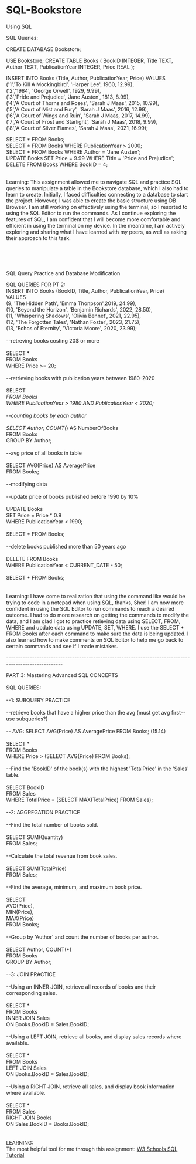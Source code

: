 # SQL-Bookstore
Using SQL 

SQL Queries: <br>

CREATE DATABASE Bookstore;<br>

USE Bookstore;
CREATE TABLE Books (
    BookID INTEGER,
    Title TEXT,
    Author TEXT,
    PublicationYear INTEGER,
    Price REAL
);<br>

INSERT INTO Books (Title, Author, PublicationYear, Price) VALUES<br>
    ('1','To Kill A Mockingbird', 'Harper Lee', 1960, 12.99),<br>
    ('2','1984', 'George Orwell', 1929, 9.99),<br>
    ('3','Pride and Prejudice', 'Jane Austen', 1813, 8.99),<br>
    ('4','A Court of Thorns and Roses', 'Sarah J Maas', 2015, 10.99),<br>
    ('5','A Court of Mist and Fury', 'Sarah J Maas', 2016, 12.99),<br>
    ('6','A Court of Wings and Ruin', 'Sarah J Maas, 2017, 14.99),<br>
    ('7','A Court of Frost and Starlight', 'Sarah J Maas', 2018, 9.99),<br>
    ('8','A Court of Silver Flames', 'Sarah J Maas', 2021, 16.99); <br>
    
  SELECT * FROM Books;<br>
  SELECT * FROM Books WHERE PublicationYear > 2000;<br>
  SELECT * FROM Books WHERE Author = 'Jane Austen';<br>
  UPDATE Books SET Price = 9.99 WHERE Title = 'Pride and Prejudice';<br>
  DELETE FROM Books WHERE BookID = 4;<br>
  <br>

Learning:
This assignment allowed me to navigate SQL and practice SQL queries to manipulate a table in the Bookstore 
database, which I also had to learn to create. Initially, I faced difficulties connecting to a database to 
start the project. However, I was able to create the basic structure using DB Browser. I am still working on 
effectively using the terminal, so I resorted to using the SQL Editor to run the commands. As I continue 
exploring the features of SQL, I am confident that I will become more comfortable and efficient in using the 
terminal on my device. In the meantime, I am actively exploring and sharing what I have learned with my 
peers, as well as asking their approach to this task.

<br>
<br>
<br>

SQL Query Practice and Database Modification<br>

SQL QUERIES FOR PT 2:<br>
INSERT INTO Books (BookID, Title, Author, PublicationYear, Price) <br>
VALUES <br>
(9, 'The Hidden Path', 'Emma Thonpson',2019, 24.99),<br>
(10, 'Beyond the Horizon', 'Benjamin Richards', 2022, 28.50),<br>
(11, 'Whispering Shadows', 'Olivia Bennet', 2021, 22.95),<br>
(12, 'The Forgotten Tales', 'Nathan Foster', 2023, 21.75),<br>
(13, 'Echos of Eternity', 'Victoria Moore', 2020, 23.99);<br>
<br>
--retreving books costing 20$ or more<br>
<br>
SELECT *<br>
FROM Books<br>
WHERE Price >= 20;<br>
<br>
--retrieving books with publication years between 1980-2020<br>
<br>
SELECT *<br>
FROM Books<br>
WHERE PublicationYear > 1980 AND PublicationYear < 2020;<br>
<br>
--counting books by each author<br>
<br>
SELECT Author, COUNT(*) AS NumberOfBooks<br>
FROM Books<br>
GROUP BY Author;<br>
<br>
--avg price of all books in table<br>
<br>
SELECT AVG(Price) AS AveragePrice<br>
FROM Books;<br>
<br>
--modifying data<br>
<br>
--update price of books published before 1990 by 10%<br>
<br>
UPDATE Books<br>
SET Price = Price * 0.9<br>
WHERE PublicationYear < 1990;<br>
<br>
SELECT * FROM Books;<br>
<br>
--delete books published more than 50 years ago<br>
<br>
DELETE FROM Books<br>
WHERE PublicationYear < CURRENT_DATE - 50;<br>
<br>
SELECT * FROM Books;<br>
<br>
<br>
Learning: I have come to realization that using the command like would be trying to code in a notepad when 
using SQL, thanks, Sher! I am now more confident in using the SQL Editor to run commands to reach a desired 
outcome. I had to do more research on getting the commands to modify the data, and I am glad I got to 
practice retieving data using SELECT, FROM, WHERE and update data using UPDATE, SET, WHERE. I use the 
SELECT * FROM Books after each command to make sure the data is being updated. I also learned how to make 
comments on SQL Editor to help me go back to certain commands and see if I made mistakes. 

------------------------------------------------------------------------------------------------------<br>

PART 3: Mastering Advanced SQL CONCEPTS<br>
<br>
SQL QUERIES:<br>
<br>
--1: SUBQUERY PRACTICE<br>
<br>
--retrieve books that have a higher price than the avg (must get avg first-- use subqueries?)<br>
<br>
-- AVG: SELECT AVG(Price) AS AveragePrice FROM Books; (15.14)<br>
<br>
SELECT * <br>
FROM Books<br>
WHERE Price > (SELECT AVG(Price) FROM Books);<br>
<br>
--Find the 'BookID' of the book(s) with the highest 'TotalPrice' in the 'Sales' table.<br>
<br>
SELECT BookID<br>
FROM Sales<br>
WHERE TotalPrice = (SELECT MAX(TotalPrice) FROM Sales);<br>
<br>
--2: AGGREGATION PRACTICE<br>
<br>
--Find the total number of books sold.<br>
<br>
SELECT SUM(Quantity) <br>
FROM Sales;<br>
<br>
--Calculate the total revenue from book sales.<br>
<br>
SELECT SUM(TotalPrice)<br>
FROM Sales;<br>
<br>
--Find the average, minimum, and maximum book price.<br>
<br>
SELECT <br>
AVG(Price),<br>
MIN(Price),<br>
MAX(Price)<br>
FROM Books;<br>
<br>
--Group by 'Author' and count the number of books per author.<br>
<br>
SELECT Author, COUNT(*)<br>
FROM Books<br>
GROUP BY Author;<br>
<br>
--3: JOIN PRACTICE<br>
<br>
--Using an INNER JOIN, retrieve all records of books and their corresponding sales.<br>
<br>
SELECT *<br>
FROM Books<br>
INNER JOIN Sales<br>
ON Books.BookID = Sales.BookID;<br>
<br>
--Using a LEFT JOIN, retrieve all books, and display sales records where available.<br>
<br>
SELECT *<br>
FROM Books<br>
LEFT JOIN Sales<br>
ON Books.BookID = Sales.BookID;<br>
<br>
--Using a RIGHT JOIN, retrieve all sales, and display book information where available.<br>
<br>
SELECT *<br>
FROM Sales<br>
RIGHT JOIN Books<br>
ON Sales.BookID = Books.BookID;<br>
<br>
<br>
LEARNING: <br>
The most helpful tool for me through this assignment: [W3 Schools SQL Tutorial](https://www.w3schools.com/sql/default.asp) 
